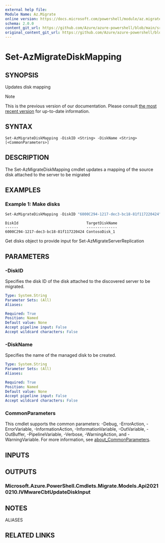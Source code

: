 ```yaml
---
external help file: 
Module Name: Az.Migrate
online version: https://docs.microsoft.com/powershell/module/az.migrate/set-azmigratediskmapping
schema: 2.0.0
content_git_url: https://github.com/Azure/azure-powershell/blob/main/src/Migrate/help/Set-AzMigrateDiskMapping.md
original_content_git_url: https://github.com/Azure/azure-powershell/blob/main/src/Migrate/help/Set-AzMigrateDiskMapping.md
---
```


# Set-AzMigrateDiskMapping

## SYNOPSIS
Updates disk mapping

> [!NOTE]
>This is the previous version of our documentation. Please consult [the most recent version](/powershell/module/az.migrate/set-azmigratediskmapping) for up-to-date information.

## SYNTAX

```
Set-AzMigrateDiskMapping -DiskID <String> -DiskName <String> [<CommonParameters>]
```

## DESCRIPTION
The Set-AzMigrateDiskMapping cmdlet updates a mapping of the source disk attached to the server to be migrated

## EXAMPLES

### Example 1: Make disks
```powershell
Set-AzMigrateDiskMapping -DiskID "6000C294-1217-dec3-bc18-81f117220424" -DiskName "ContosoDisk_1"
```

```output
DiskId                               TargetDiskName
------                               --------------
6000C294-1217-dec3-bc18-81f117220424 ContosoDisk_1
```

Get disks object to provide input for Set-AzMigrateServerReplication

## PARAMETERS

### -DiskID
Specifies the disk ID of the disk attached to the discovered server to be migrated.

```yaml
Type: System.String
Parameter Sets: (All)
Aliases:

Required: True
Position: Named
Default value: None
Accept pipeline input: False
Accept wildcard characters: False
```

### -DiskName
Specifies the name of the managed disk to be created.

```yaml
Type: System.String
Parameter Sets: (All)
Aliases:

Required: True
Position: Named
Default value: None
Accept pipeline input: False
Accept wildcard characters: False
```

### CommonParameters
This cmdlet supports the common parameters: -Debug, -ErrorAction, -ErrorVariable, -InformationAction, -InformationVariable, -OutVariable, -OutBuffer, -PipelineVariable, -Verbose, -WarningAction, and -WarningVariable. For more information, see [about_CommonParameters](http://go.microsoft.com/fwlink/?LinkID=113216).

## INPUTS

## OUTPUTS

### Microsoft.Azure.PowerShell.Cmdlets.Migrate.Models.Api20210210.IVMwareCbtUpdateDiskInput

## NOTES

ALIASES

## RELATED LINKS

